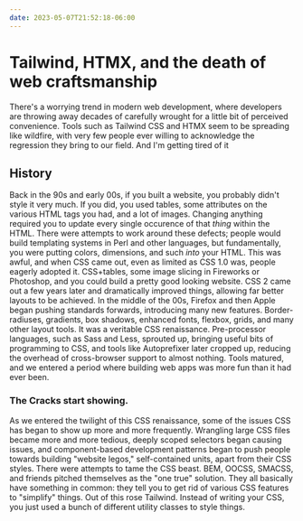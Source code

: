 ```yaml
---
date: 2023-05-07T21:52:18-06:00
---
```


# Tailwind, HTMX, and the death of web craftsmanship
There's a worrying trend in modern web development, where developers are throwing away decades of carefully wrought for a little bit of perceived convenience. Tools such as Tailwind CSS and HTMX seem to be spreading like wildfire, with very few people ever willing to acknowledge the regression they bring to our field. And I'm getting tired of it

## History

Back in the 90s and early 00s, if you built a website, you probably didn't style it very much. If you did, you used tables, some attributes on the various HTML tags you had, and a lot of images. Changing anything required you to update every single occurence of that _thing_ within the HTML. There were attempts to work around these defects; people would build templating systems in Perl and other languages, but fundamentally, you were putting colors, dimensions, and such _into_ your HTML.
This was awful, and when CSS came out, even as limited as CSS 1.0 was, people eagerly adopted it. CSS+tables, some image slicing in Fireworks or Photoshop, and you could build a pretty good looking website. CSS 2 came out a few years later and dramatically improved things, allowing far better layouts to be achieved.
In the middle of the 00s, Firefox and then Apple began pushing standards forwards, introducing many new features. Border-radiuses, gradients, box shadows, enhanced fonts, flexbox, grids, and many other layout tools. It was a veritable CSS renaissance. Pre-processor languages, such as Sass and Less, sprouted up, bringing useful bits of programming to CSS, and tools like Autoprefixer later cropped up, reducing the overhead of cross-browser support to almost nothing. Tools matured, and we entered a period where building web apps was more fun than it had ever been.

### The Cracks start showing.
As we entered the twilight of this CSS renaissance, some of the issues CSS has began to show up more and more frequently. Wrangling large CSS files became more and more tedious, deeply scoped selectors began causing issues, and component-based development patterns began to push people towards building "website legos," self-contained units, apart from their CSS styles.
There were attempts to tame the CSS beast. BEM, OOCSS, SMACSS, and friends pitched themselves as the "one true" solution. They all basically have something in common: they tell you to get rid of various CSS features to "simplify" things.
Out of this rose Tailwind. Instead of writing your CSS, you just used a bunch of different utility classes to style things.

##
